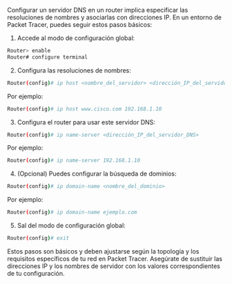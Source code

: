 Configurar un servidor DNS en un router implica especificar las resoluciones de nombres y asociarlas con direcciones IP. En un entorno de Packet Tracer, puedes seguir estos pasos básicos:

1. Accede al modo de configuración global:

```bash
Router> enable
Router# configure terminal
```

2. Configura las resoluciones de nombres:

```bash
Router(config)# ip host <nombre_del_servidor> <dirección_IP_del_servidor>
```

Por ejemplo:

```bash
Router(config)# ip host www.cisco.com 192.168.1.10
```

3. Configura el router para usar este servidor DNS:

```bash
Router(config)# ip name-server <dirección_IP_del_servidor_DNS>
```

Por ejemplo:

```bash
Router(config)# ip name-server 192.168.1.10
```

4. (Opcional) Puedes configurar la búsqueda de dominios:

```bash
Router(config)# ip domain-name <nombre_del_dominio>
```

Por ejemplo:

```bash
Router(config)# ip domain-name ejemplo.com
```

5. Sal del modo de configuración global:

```bash
Router(config)# exit
```

Estos pasos son básicos y deben ajustarse según la topología y los requisitos específicos de tu red en Packet Tracer. Asegúrate de sustituir las direcciones IP y los nombres de servidor con los valores correspondientes de tu configuración.
